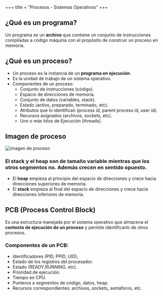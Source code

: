 +++
title = "Procesos - Sistemas Operativos"
+++



## ¿Qué es un programa?

Un programa es un **archivo** que contiene un conjunto de instrucciones compiladas a código máquina con el propósito de construir un proceso en memoria.

## ¿Qué es un proceso?

- Un proceso es la instancia de un **programa en ejecución**. 
- Es la unidad de trabajo de un sistema operativo. 
- Componentes de un proceso:
    - Conjunto de instrucciones (código).
    - Espacio de direcciones de memoria.
    - Conjunto de datos (variables, stack).
    - Estado (activo, preparado, terminado, etc).
    - Atributos que lo identifican (process id, parent process id, user id).
    - Recursos asignados (archivos, sockets, etc).
    - Uno o más hilos de Ejecución (threads).

## Imagen de proceso

![imagen de proceso](/images/posts/sisops/imgdeproceso.png) 

### El stack y el heap son de tamaño variable mientras que los otros segmentos no. Además crecen en sentido opuesto.

- El **heap** empieza al principio del espacio de direcciones y crece hacia direcciones superiores de memoria.
- El **stack** empieza al final del espacio de direcciones y crece hacia direcciones inferiores de memoria.

## PCB (Process Control Block)

Es una estructura manejada por el sistema operativo que almacena el **contexto de ejecución de un proceso** y permite identificarlo de otros procesos.

### Componentes de un PCB:
- Identificadores (PID, PPID, UID),
- Estado de los registros del procesador.
- Estado (READY,RUNNING, etc).
- Prioridad de ejecución.
- Tiempo en CPU.
- Punteros a segmentos de código, datos, heap.
- Recursos correspondientes: archivos, sockets, semáforos, etc. 